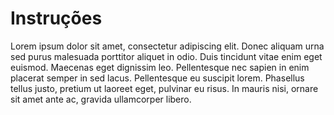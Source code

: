 
# Instruções

Lorem ipsum dolor sit amet, consectetur adipiscing elit.
Donec aliquam urna sed purus malesuada porttitor aliquet
in odio. Duis tincidunt vitae enim eget euismod. Maecenas
eget dignissim leo. Pellentesque nec sapien in enim placerat
semper in sed lacus. Pellentesque eu suscipit lorem.
Phasellus tellus justo, pretium ut laoreet eget, pulvinar eu
risus. In mauris nisi, ornare sit amet ante ac, gravida
ullamcorper libero.
